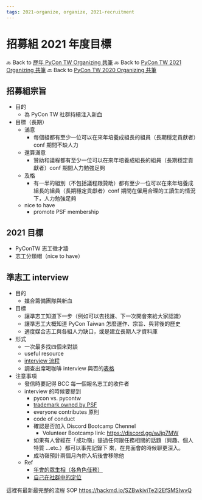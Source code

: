 ```yaml
---
tags: 2021-organize, organize, 2021-recruitment
---
```


# 招募組 2021 年度目標


🔙 Back to [歷年 PyCon TW Organizing 共筆](/ryPr7SFyP/%2FHM5mHCFKQCu7-W5ea8ITcw%3Fview)
🔙 Back to [PyCon TW 2021 Organizing 共筆](/Wb9vQrfJQk-5tPoPR23hwA)
🔙 Back to [PyCon TW 2020 Organizing 共筆](/5u84SOprTUeQYBR57TH49w)


## 招募組宗旨

- 目的
    - 為 PyCon TW 社群持續注入新血
- 目標（長期）
    - 滿意
        - 每個組都有至少一位可以在來年培養成組長的組員（長期穩定貢獻者）conf 期間不缺人力
    - 還算滿意
        - 贊助和議程都有至少一位可以在來年培養成組長的組員（長期穩定貢獻者）conf 期間人力勉強足夠
    - 及格
        - 有一半的組別（不包括議程跟贊助）都有至少一位可以在來年培養成組長的組員（長期穩定貢獻者）conf 期間在僱用合理的工讀生的情況下，人力勉強足夠
    - nice to have
        - promote PSF membership

## 2021 目標
- PyConTW 志工徵才牆
- 志工分類帽（nice to have）

## 準志工 interview

- 目的
    - 媒合籌備團隊與新血
- 目標
    - 讓準志工知道下一步（例如可以去找誰、下一次開會來給大家認識）
    - 讓準志工大概知道 PyCon Taiwan 怎麼運作、宗旨、與背後的歷史
    - 適度媒合志工與各組人力缺口，或是建立長期人才資料庫
- 形式
    - 一次最多找四個來對談
    - useful resource
    - [interview 流程](/SZBwkiviTe2l2EfSMSIwvQ)
    - 調查出席喝咖啡 interview 與否的[表格](https://forms.gle/wuovt1p6njVmbW8cA)
- 注意事項
    - 發信時要記得 BCC 每一個報名志工的收件者
    - interview 的時候要提到
        - pycon vs. pycontw
        - [trademark owned by PSF](https://www.python.org/psf/trademarks/pycon/)
        - everyone contributes 原則
        - code of conduct
        - 確認是否加入 Discord Bootcamp Chennel
            - Volunteer Bootcamp link: https://discord.gg/wJjp7MW
        - 如果有人曾經在「成功嶺」提過任何跟任務相關的話題（興趣、個人特質 ...etc.）都可以事先記錄下 來，在見面會的時候聊更深入。
        - 成功嶺預計兩個月內你入坑後會移除他
    - Ref
        - [年會的眾生相（各角色任務）](https://docs.google.com/document/d/1DyQP7P7cD7qp3Xa9uTEVyZsWxpQSxvEVcQvnphdC9mw/edit)
        - [自己在社群中的定位](https://tai271828.netlify.app/community-volunteer-01-motivation.html)

這裡有最新最完整的流程 SOP https://hackmd.io/SZBwkiviTe2l2EfSMSIwvQ
